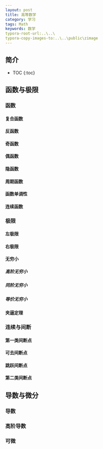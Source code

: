 ```yaml
---
layout: post
title: 高等数学
category: 学习
tags: Math
keywords: 数学
typora-root-url:..\..\
typora-copy-images-to:..\..\public\zimage
---
```


## 简介
 * TOC
 {:toc}

## 函数与极限


###  函数


####  复合函数


#### 反函数



#### 奇函数



#### 偶函数


#### 隐函数







####  周期函数


####  函数单调性


#### 连续函数

###  极限

#### 左极限

#### 右极限



#### 无穷小

##### 高阶无穷小


##### 同阶无穷小


##### 等价无穷小

#### 夹逼定理


### 连续与间断


####  第一类间断点

####  可去间断点


####  跳跃间断点


####  第二类间断点

## 导数与微分


### 导数



### 高阶导数



###  可微


